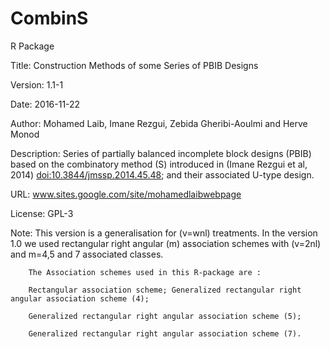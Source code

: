 # CombinS
R Package

Title: Construction Methods of some Series of PBIB Designs

Version: 1.1-1

Date: 2016-11-22

Author: Mohamed Laib, Imane Rezgui, Zebida Gheribi-Aoulmi and Herve Monod

Description: Series of partially balanced incomplete block designs (PBIB) based on the combinatory method (S) introduced in (Imane Rezgui et al, 2014) <doi:10.3844/jmssp.2014.45.48>; and their associated U-type design.

URL: www.sites.google.com/site/mohamedlaibwebpage

License: GPL-3



Note: This version is a generalisation for (v=wnl) treatments. In the
        version 1.0 we used rectangular right angular (m) association
        schemes with (v=2nl) and m=4,5 and 7 associated classes.
        
        The Association schemes used in this R-package are : 
        
        Rectangular association scheme; Generalized rectangular right angular association scheme (4); 
        
        Generalized rectangular right angular association scheme (5); 
        
        Generalized rectangular right angular association scheme (7).
